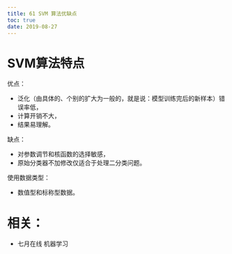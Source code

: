 ```yaml
---
title: 61 SVM 算法优缺点
toc: true
date: 2019-08-27
---
```



# SVM算法特点


优点：

* 泛化（由具体的、个别的扩大为一般的，就是说：模型训练完后的新样本）错误率低，
* 计算开销不大，
* 结果易理解。

缺点：

* 对参数调节和核函数的选择敏感，
* 原始分类器不加修改仅适合于处理二分类问题。

使用数据类型：
* 数值型和标称型数据。








# 相关：

- 七月在线 机器学习
